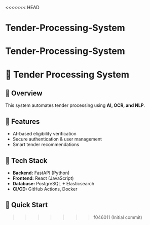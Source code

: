 <<<<<<< HEAD
# Tender-Processing-System
Tender-Processing-System 
=======
# 📌 Tender Processing System

## 🚀 Overview
This system automates tender processing using **AI, OCR, and NLP**.

## 📌 Features
- AI-based eligibility verification
- Secure authentication & user management
- Smart tender recommendations

## 📌 Tech Stack
- **Backend:** FastAPI (Python)
- **Frontend:** React (JavaScript)
- **Database:** PostgreSQL + Elasticsearch
- **CI/CD:** GitHub Actions, Docker

## 📌 Quick Start
>>>>>>> f046011 (Initial commit)
